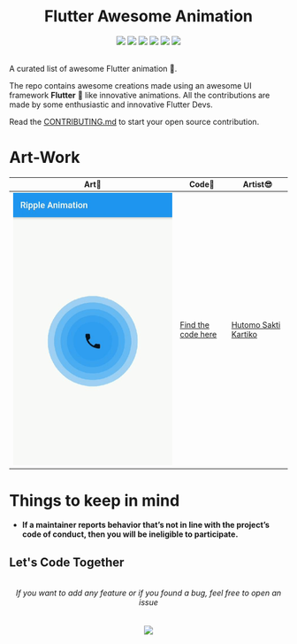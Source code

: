 <h1 align="center">Flutter Awesome Animation</h1>
<div align="center">  
<a href="https://github.com/hutomosaktikartiko/flutter-awesome-animation/stargazers"><img src="https://img.shields.io/github/stars/hutomosaktikartiko/flutter-awesome-animation?style=flat"/></a>
<a href="https://github.com/hutomosaktikartiko/flutter-awesome-animation/network/members"><img src="https://img.shields.io/github/forks/hutomosaktikartiko/flutter-awesome-animation?style=flat"/></a>
<a href="https://github.com/hutomosaktikartiko/flutter-awesome-animation/pulls"><img src="https://img.shields.io/github/issues-pr/hutomosaktikartiko/flutter-awesome-animation?style=flat?color=yellow"/></a>
<a href="https://github.com/hutomosaktikartiko/flutter-awesome-animation/issues"><img src="https://img.shields.io/github/issues/hutomosaktikartiko/flutter-awesome-animation?style=flat"/></a>
<a href="https://github.com/hutomosaktikartiko/flutter-awesome-animation/graphs/contributors"><img src="https://img.shields.io/github/contributors/hutomosaktikartiko/flutter-awesome-animation?color=orange"/></a>
<a href="https://github.com/hutomosaktikartiko/flutter-awesome-animation/blob/master/LICENSE"><img src="https://img.shields.io/github/license/hutomosaktikartiko/flutter-awesome-animation?color=1abc9c"/></a>
<br><br>
</div>

A curated list of awesome Flutter animation 🤩.

The repo contains awesome creations made using an awesome UI framework **Flutter** 💙 like innovative animations. All the contributions are made by some enthusiastic and innovative Flutter Devs.

Read the [CONTRIBUTING.md](https://github.com/clubgamma/flutter-awesome-animation/blob/master/CONTRIBUTING.md) to start your open source contribution.

# Art-Work

| Art💖                                                                                                                                  | Code📃                                                                                                             | Artist😎                                               |
| -------------------------------------------------------------------------------------------------------------------------------------- | ------------------------------------------------------------------------------------------------------------------ | ------------------------------------------------------ |
| <img src="https://github.com/hutomosaktikartiko/flutter-awesome-animation/blob/master/lib/ripple_animation/ripple_animation.gif"> | [Find the code here](https://github.com/hutomosaktikartiko/flutter-awesome-animation/blob/master/lib/ripple_animation/riplle_animation.dart) | [Hutomo Sakti Kartiko](https://github.com/hutomosaktikartiko) |

# Things to keep in mind

- **If a maintainer reports behavior that’s not in line with the project’s code of conduct, then you will be ineligible to participate.**

## Let's Code Together

<br>
<div align="center">  
<i>If you want to add any feature or if you found a bug, feel free to open an issue</i><br><br>
<br>
<a href="https://github.com/hutomosaktikartiko/flutter-awesome-animation/issues/new"><img src="https://img.shields.io/badge/Query-Ask_Us_Anything-blue"/></a><br>
<br>

</div>
